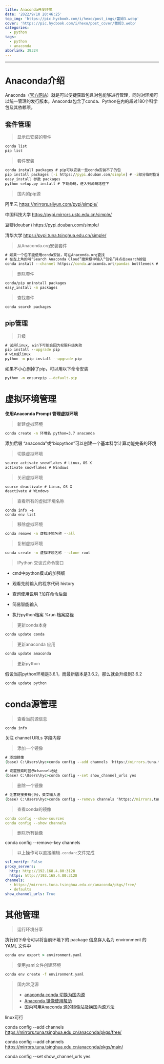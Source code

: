 ```yaml
---
title: Anaconda开发环境
date: '2022/9/10 20:46:25'
top_img: 'https://pic.hycbook.com/i/hexo/post_imgs/蕾姆3.webp'
cover: 'https://pic.hycbook.com/i/hexo/post_cover/蕾姆3.webp'
categories:
  - python
tags:
  - python
  - anaconda
abbrlink: 39324
---
```


---

# Anaconda介绍

Anaconda（[官方网站](https://link.zhihu.com/?target=https://www.anaconda.com/download/#macos)）就是可以便捷获取包且对包能够进行管理，同时对环境可以统一管理的发行版本。Anaconda包含了conda、Python在内的超过180个科学包及其依赖项。

## 套件管理

> 显示已安装的套件

```cmd
conda list
pip list
```

> 套件安装

```cmd
conda install packages # pip可以安装一些conda安装不了的包
pip install packages [-i https://pypi.douban.com/simple] # -i部分临时指定pip源
easy_install 参数 packages
python setup.py install # 下载源码，进入到源码路径下
```

>国内的pip源

阿里云 https://mirrors.aliyun.com/pypi/simple/

中国科技大学 https://pypi.mirrors.ustc.edu.cn/simple/

豆瓣(douban) https://pypi.douban.com/simple/

清华大学 https://pypi.tuna.tsinghua.edu.cn/simple/

>从Anaconda.org安装套件

```cmd
# 如果一个包不能使用conda安装，可在Anaconda.org查找
# 在左上角的叫“Search Anaconda Cloud”搜索框中输入“包名”并点击search按钮
conda install --channel https://conda.anaconda.ort/pandas bottleneck # 安装bottleneck包
```

> 删除套件

```cmd
conda/pip uninstall packages
easy_install -m packages
```

> 查找套件

```cmd
conda search packages
```

## pip管理

> 升级

```cmd
# 试用linux, win下可能会因为权限升级失败
pip install --upgrade pip
# win或linux
python -m pip install --upgrade pip
```

如果不小心删掉了pip，可以用以下命令安装

```cmd
python -m ensurepip --default-pip
```

# 虚拟环境管理

**使用Anaconda Prompt 管理虚拟环境**

> 新建虚拟环境

```cmd
conda create -n 环境名 python=3.7 anaconda
```

添加后缀 “anaconda”或“biopython”可以创建一个基本科学计算功能完备的环境

> 切换虚拟环境

```cmd
source activate snowflakes # Linux，OS X
activate snowflakes # Windows
```

> 关闭虚拟环境

```cmd
source deactivate # Linux，OS X
deactivate # Windows
```

> 查看所有的虚拟环境名称

```
conda info -e
conda env list
```

> 移除虚拟环境

```cmd
conda remove -n 虚拟环境名称 --all
```

> 复制虚拟环境

```cmd
conda create -n 虚拟环境名称 --clone root
```

> IPython 交谈式命令窗口

* cmd中python模式的加强版

* 观看先前输入的程序代码 history

* 查询使用说明 ?加在命令后面

* 简易智能输入

* 执行python档案 %run 档案路径

> 更新conda本身

```powershell
conda update conda
```

> 更新anaconda 应用

```cmd
conda update anaconda
```

> 更新python

假设当前python环境是3.6.1，而最新版本是3.6.2，那么就会升级到3.6.2

```cmd
conda update python
```



# conda源管理

> 查看当前源信息

```powershell
conda info
```

关注 channel URLs 字段内容

> 添加一个镜像

```cmd
# 添加镜像
(base) C:\Users\hyc>conda config --add channels 'https://mirrors.tuna.tsinghua.edu.cn/anaconda/pkgs/free/'

# 设置搜索时显示channel地址
(base) C:\Users\hyc>conda config --set show_channel_urls yes
```

> 删除一个镜像

```cmd
# 注意链接要有引号，英文输入法
(base) C:\Users\hyc>conda config --remove channels 'https://mirrors.tuna.tsinghua.edu.cn/anaconda/pkgs/free/'
```

> 查看conda的镜像

```yaml
conda config --show-sources
conda config --show channels
```

> 删除所有镜像

conda config --remove-key channels

> 以上操作可以直接编辑`.condarc`文件完成

```yaml
ssl_verify: False
proxy_servers:
  http: http://192.168.4.80:3128
  https: http://192.168.4.80:3128
channels:
  - https://mirrors.tuna.tsinghua.edu.cn/anaconda/pkgs/free/
  - defaults
show_channel_urls: True
```

# 其他管理

> 运行环境分享

执行如下命令可以将当前环境下的 package 信息存入名为 environment 的 YAML 文件中

```cmd
conda env export > environment.yaml
```

> 使用yaml文件创建环境

```cmd
conda env create -f environment.yaml
```

> 国内常见源
>
> * [anaconda conda 切换为国内源](https://blog.csdn.net/qq_29007291/article/details/81103603)
> * [Anaconda 镜像使用帮助](https://mirror.tuna.tsinghua.edu.cn/help/anaconda/)
> * [国内可用Anaconda 源的镜像站及换国内源方法](https://www.cnblogs.com/dereen/p/anaconda_tencent_mirrors.html)




linux可行


conda config --add channels https://mirrors.tuna.tsinghua.edu.cn/anaconda/pkgs/free/

conda config --add channels https://mirrors.tuna.tsinghua.edu.cn/anaconda/pkgs/main/

conda config --set show_channel_urls yes



